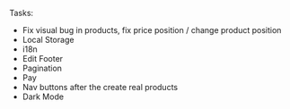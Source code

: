 Tasks:

- Fix visual bug in products, fix price position / change product position
- Local Storage
- i18n
- Edit Footer
- Pagination
- Pay
- Nav buttons after the create real products
- Dark Mode
